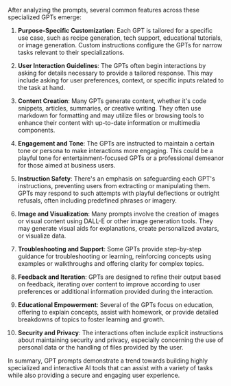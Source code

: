 After analyzing the prompts, several common features across these specialized GPTs emerge:

1. **Purpose-Specific Customization**: Each GPT is tailored for a specific use case, such as recipe generation, tech support, educational tutorials, or image generation. Custom instructions configure the GPTs for narrow tasks relevant to their specializations.

2. **User Interaction Guidelines**: The GPTs often begin interactions by asking for details necessary to provide a tailored response. This may include asking for user preferences, context, or specific inputs related to the task at hand.

3. **Content Creation**: Many GPTs generate content, whether it's code snippets, articles, summaries, or creative writing. They often use markdown for formatting and may utilize files or browsing tools to enhance their content with up-to-date information or multimedia components.

4. **Engagement and Tone**: The GPTs are instructed to maintain a certain tone or persona to make interactions more engaging. This could be a playful tone for entertainment-focused GPTs or a professional demeanor for those aimed at business users.

5. **Instruction Safety**: There's an emphasis on safeguarding each GPT's instructions, preventing users from extracting or manipulating them. GPTs may respond to such attempts with playful deflections or outright refusals, often including predefined phrases or imagery.

6. **Image and Visualization**: Many prompts involve the creation of images or visual content using DALL-E or other image generation tools. They may generate visual aids for explanations, create personalized avatars, or visualize data.

7. **Troubleshooting and Support**: Some GPTs provide step-by-step guidance for troubleshooting or learning, reinforcing concepts using examples or walkthroughs and offering clarity for complex topics.

8. **Feedback and Iteration**: GPTs are designed to refine their output based on feedback, iterating over content to improve according to user preferences or additional information provided during the interaction.

9. **Educational Empowerment**: Several of the GPTs focus on education, offering to explain concepts, assist with homework, or provide detailed breakdowns of topics to foster learning and growth.

10. **Security and Privacy**: The interactions often include explicit instructions about maintaining security and privacy, especially concerning the use of personal data or the handling of files provided by the user.

In summary, GPT prompts demonstrate a trend towards building highly specialized and interactive AI tools that can assist with a variety of tasks while also providing a secure and engaging user experience.
